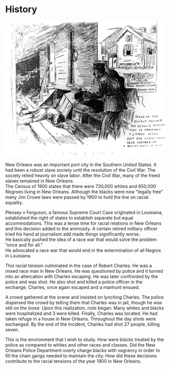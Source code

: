 # History

![Charles](imgs/included/6.jpg)

New Orleans was an important port city in the Southern United States.  It had been a
robust slave society until the resolution of the Civil War.  The society relied heavily
on slave labor.  After the Civil War, many of the freed slaves remained in New Orleans.  
The Census of 1900 states that there were 730,000 whites and 650,000 Negroes living in
New Orleans.  Although the blacks were now “legally free” many Jim Crowe laws were passed
by 1900 to hold the line on racial equality.

Plessey v Ferguson, a famous Supreme Court Case originated in Louisiana, established the
right of states to establish separate but equal accommodations.  This was a tense time
for racial relations in New Orleans and this decision added to the animosity.  A certain
retired military officer tried his hand at journalism add made things significantly worse.  
He basically pushed the idea of a race war that would solve the problem “once and for all.”  
He advocated a race war that would end in the extermination of all Negros in Louisiana.

This racial tension culminated in the case of Robert Charles.  He was a mixed race man in
New Orleans.  He was questioned by police and it turned into an altercation with Charles
escaping.  He was later confronted by the police and was shot.  He also shot and killed a
police officer in the exchange.  Charles, once again escaped and a manhunt ensued.

A crowd gathered at the scene and insisted on lynching Charles.  The police dispersed the
crowd by telling them that Charles was in jail, though he was still on the loose.  Upon
this realization, riots began.  Many whites and blacks were hospitalized and 3 were killed.
Finally, Charles was located.  He had taken refuge in a house in New Orleans.  Throughout
the day shots were exchanged.  By the end of the incident, Charles had shot 27 people,
killing seven.

This is the environment that I wish to study.  How were blacks treated by the police as
compared to whites and other races and classes.  Did the New Orleans Police Department
overly charge blacks with vagrancy in order to fill the chain gangs needed to maintain
the city.  How did these decisions contribute to the racial tensions of the year 1900
in New Orleans.
